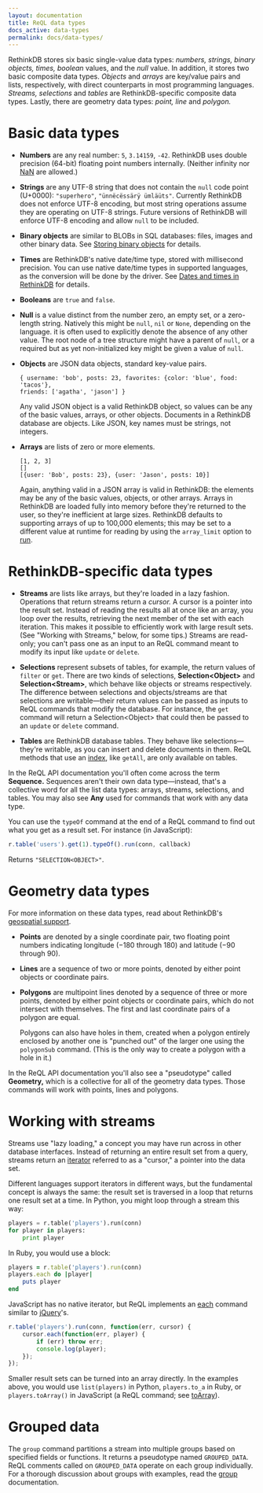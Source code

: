 ```yaml
---
layout: documentation
title: ReQL data types
docs_active: data-types
permalink: docs/data-types/
---
```


RethinkDB stores six basic single-value data types: *numbers, strings, binary objects, times, boolean* values, and the *null* value. In addition, it stores two basic composite data types. *Objects* and *arrays* are key/value pairs and lists, respectively, with direct counterparts in most programming languages. *Streams, selections* and *tables* are RethinkDB-specific composite data types. Lastly, there are geometry data types: *point, line* and *polygon.*

# Basic data types #

* **Numbers** are any real number: `5`, `3.14159`, `-42`. RethinkDB uses double precision (64-bit) floating point numbers internally. (Neither infinity nor [NaN](http://en.wikipedia.org/wiki/NaN) are allowed.)

* **Strings** are any UTF-8 string that does not contain the `null` code point (U+0000): `"superhero"`, <code>&quot;&uuml;nn&euml;c&euml;ss&auml;r&yuml; &uuml;ml&auml;&uuml;ts&quot;</code>. Currently RethinkDB does not enforce UTF-8 encoding, but most string operations assume they are operating on UTF-8 strings. Future versions of RethinkDB will enforce UTF-8 encoding and allow `null` to be included.

* **Binary objects** are similar to BLOBs in SQL databases: files, images and other binary data. See [Storing binary objects](/docs/storing-binary/) for details.

* **Times** are RethinkDB's native date/time type, stored with millisecond precision. You can use native date/time types in supported languages, as the conversion will be done by the driver. See [Dates and times in RethinkDB](/docs/dates-and-times/) for details.

* **Booleans** are `true` and `false`.

* **Null** is a value distinct from the number zero, an empty set, or a zero-length string. Natively this might be `null`, `nil` or `None`, depending on the language. it is often used to explicitly denote the absence of any other value. The root node of a tree structure might have a parent of `null`, or a required but as yet non-initialized key might be given a value of `null`.

* **Objects** are JSON data objects, standard key-value pairs.

	```
	{ username: 'bob', posts: 23, favorites: {color: 'blue', food: 'tacos'},
	friends: ['agatha', 'jason'] }
	```
	
	Any valid JSON object is a valid RethinkDB object, so values can be any of the basic values, arrays, or other objects. Documents in a RethinkDB database are objects. Like JSON, key names must be strings, not integers.

* **Arrays** are lists of zero or more elements.

	```
	[1, 2, 3]
	[]
	[{user: 'Bob', posts: 23}, {user: 'Jason', posts: 10}]
	```

	Again, anything valid in a JSON array is valid in RethinkDB: the elements may be any of the basic values, objects, or other arrays. Arrays in RethinkDB are loaded fully into memory before they're returned to the user, so they're inefficient at large sizes. RethinkDB defaults to supporting arrays of up to 100,000 elements; this may be set to a different value at runtime for reading by using the `array_limit` option to [run](/api/javascript/run).

# RethinkDB-specific data types #

* **Streams** are lists like arrays, but they're loaded in a lazy fashion. Operations that return streams return a *cursor.* A cursor is a pointer into the result set. Instead of reading the results all at once like an array, you loop over the results, retrieving the next member of the set with each iteration. This makes it possible to efficiently work with large result sets. (See "Working with Streams," below, for some tips.) Streams are read-only; you can't pass one as an input to an ReQL command meant to modify its input like `update` or `delete`.

* **Selections** represent subsets of tables, for example, the return values of `filter` or `get`. There are two kinds of selections, **Selection&lt;Object&gt;** and  **Selection&lt;Stream&gt;**, which behave like objects or streams respectively. The difference between selections and objects/streams are that selections are writable&mdash;their return values can be passed as inputs to ReQL commands that modify the database. For instance, the `get` command will return a Selection&lt;Object&gt; that could then be passed to an `update` or `delete` command.

* **Tables** are RethinkDB database tables. They behave like selections&mdash;they're writable, as you can insert and delete documents in them. ReQL methods that use an [index](/docs/secondary-indexes), like `getAll`, are only available on tables.

In the ReQL API documentation you'll often come across the term **Sequence.** Sequences aren't their own data type&mdash;instead, that's a collective word for all the list data types: arrays, streams, selections, and tables. You may also see **Any** used for commands that work with any data type.

You can use the `typeOf` command at the end of a ReQL command to find out what you get as a result set. For instance (in JavaScript):

```js
r.table('users').get(1).typeOf().run(conn, callback)
```

Returns `"SELECTION<OBJECT>"`.

# Geometry data types #

For more information on these data types, read about RethinkDB's [geospatial support][geo].

[geo]: /docs/geo-support/

* **Points** are denoted by a single coordinate pair, two floating point numbers indicating longitude (&minus;180 through 180) and latitude (&minus;90 through 90).

* **Lines** are a sequence of two or more points, denoted by either point objects or coordinate pairs.

* **Polygons** are multipoint lines denoted by a sequence of three or more points, denoted by either point objects or coordinate pairs, which do not intersect with themselves. The first and last coordinate pairs of a polygon are equal.

    Polygons can also have holes in them, created when a polygon entirely enclosed by another one is "punched out" of the larger one using the `polygonSub` command. (This is the only way to create a polygon with a hole in it.)

In the ReQL API documentation you'll also see a "pseudotype" called **Geometry,** which is a collective for all of the geometry data types. Those commands will work with points, lines and polygons.

# Working with streams #

Streams use "lazy loading," a concept you may have run across in other database interfaces. Instead of returning an entire result set from a query, streams return an [iterator](http://en.wikipedia.org/wiki/Iterator) referred to as a "cursor," a pointer into the data set. 

Different languages support iterators in different ways, but the fundamental concept is always the same: the result set is traversed in a loop that returns one result set at a time. In Python, you might loop through a stream this way:

```py
players = r.table('players').run(conn)
for player in players:
	print player
```

In Ruby, you would use a block:

```rb
players = r.table('players').run(conn)
players.each do |player|
	puts player
end
```

JavaScript has no native iterator, but ReQL implements an [each](/api/javascript/each) command similar to [jQuery](http://api.jquery.com/each/)'s.

```js
r.table('players').run(conn, function(err, cursor) {
	cursor.each(function(err, player) {
		if (err) throw err;
		console.log(player);
	});
});
```

Smaller result sets can be turned into an array directly. In the examples above, you would use `list(players)` in Python, `players.to_a` in Ruby,  or `players.toArray()` in JavaScript (a ReQL command; see [toArray](/api/javascript/to_array/)).

# Grouped data #

The `group` command partitions a stream into multiple groups based on specified fields or functions. It returns a pseudotype named `GROUPED_DATA`. ReQL comments called on `GROUPED_DATA` operate on each group individually. For a thorough discussion about groups with examples, read the [group](/api/javascript/group) documentation.
